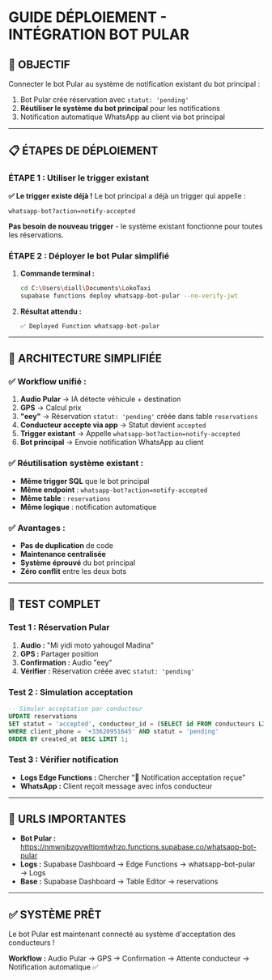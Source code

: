 # GUIDE DÉPLOIEMENT - INTÉGRATION BOT PULAR

## 🎯 OBJECTIF
Connecter le bot Pular au système de notification existant du bot principal :
1. Bot Pular crée réservation avec `statut: 'pending'`
2. **Réutiliser le système du bot principal** pour les notifications
3. Notification automatique WhatsApp au client via bot principal

---

## 📋 ÉTAPES DE DÉPLOIEMENT

### ÉTAPE 1 : Utiliser le trigger existant

**✅ Le trigger existe déjà !** Le bot principal a déjà un trigger qui appelle :
```
whatsapp-bot?action=notify-accepted
```

**Pas besoin de nouveau trigger** - le système existant fonctionne pour toutes les réservations.

### ÉTAPE 2 : Déployer le bot Pular simplifié

1. **Commande terminal :**
   ```bash
   cd C:\Users\diall\Documents\LokoTaxi
   supabase functions deploy whatsapp-bot-pular --no-verify-jwt
   ```

2. **Résultat attendu :**
   ```
   ✅ Deployed Function whatsapp-bot-pular
   ```

---

## 🔧 ARCHITECTURE SIMPLIFIÉE

### ✅ **Workflow unifié :**
1. **Audio Pular** → IA détecte véhicule + destination  
2. **GPS** → Calcul prix
3. **"eey"** → Réservation `statut: 'pending'` créée dans table `reservations`
4. **Conducteur accepte via app** → Statut devient `accepted`
5. **Trigger existant** → Appelle `whatsapp-bot?action=notify-accepted`
6. **Bot principal** → Envoie notification WhatsApp au client

### ✅ **Réutilisation système existant :**
- **Même trigger SQL** que le bot principal
- **Même endpoint** : `whatsapp-bot?action=notify-accepted`
- **Même table** : `reservations` 
- **Même logique** : notification automatique

### ✅ **Avantages :**
- **Pas de duplication** de code
- **Maintenance centralisée** 
- **Système éprouvé** du bot principal
- **Zéro conflit** entre les deux bots

---

## 🧪 TEST COMPLET

### Test 1 : Réservation Pular
1. **Audio :** "Mi yidi moto yahougol Madina"
2. **GPS :** Partager position
3. **Confirmation :** Audio "eey"
4. **Vérifier :** Réservation créée avec `statut: 'pending'`

### Test 2 : Simulation acceptation
```sql
-- Simuler acceptation par conducteur
UPDATE reservations 
SET statut = 'accepted', conducteur_id = (SELECT id FROM conducteurs LIMIT 1)
WHERE client_phone = '+33620951645' AND statut = 'pending'
ORDER BY created_at DESC LIMIT 1;
```

### Test 3 : Vérifier notification
- **Logs Edge Functions :** Chercher "🔔 Notification acceptation reçue"
- **WhatsApp :** Client reçoit message avec infos conducteur

---

## 🎯 URLS IMPORTANTES

- **Bot Pular :** https://nmwnibzgvwltipmtwhzo.functions.supabase.co/whatsapp-bot-pular
- **Logs :** Supabase Dashboard → Edge Functions → whatsapp-bot-pular → Logs
- **Base :** Supabase Dashboard → Table Editor → reservations

---

## ✅ SYSTÈME PRÊT

Le bot Pular est maintenant connecté au système d'acceptation des conducteurs !

**Workflow :** Audio Pular → GPS → Confirmation → Attente conducteur → Notification automatique ✅